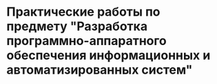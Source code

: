 # Практические работы по  предмету "Разработка программно-аппаратного обеспечения информационных и автоматизированных систем"
